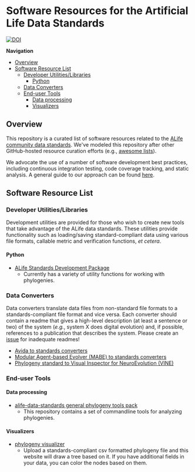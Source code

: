 
# Software Resources for the Artificial Life Data Standards

[![DOI](https://zenodo.org/badge/145138980.svg)](https://zenodo.org/badge/latestdoi/145138980)

**Navigation**

<!-- TOC -->

- [Overview](#overview)
- [Software Resource List](#software-resource-list)
  - [Developer Utilities/Libraries](#developer-utilitieslibraries)
    - [Python](#python)
  - [Data Converters](#data-converters)
  - [End-user Tools](#end-user-tools)
    - [Data processing](#data-processing)
    - [Visualizers](#visualizers)

<!-- /TOC -->

## Overview

This repository is a curated list of software resources related to the [ALife community data standards](https://alife-data-standards.github.io/alife-data-standards/).
We've modeled this repository after other GitHub-hosted resource curation efforts (e.g., [awesome lists](https://github.com/sindresorhus/awesome)).

We advocate the use of a number of software development best practices, including continuous integration testing, code coverage tracking, and static analysis. A general guide to our approach can be found [here](./good-practices.md).

## Software Resource List

### Developer Utilities/Libraries

Development utilities are provided for those who wish to create new tools that take
advantage of the ALife data standards. These utilities provide functionality such
as loading/saving standard-compliant data using various file formats, callable metric
and verification functions, _et cetera_.

#### Python

- [ALife Standards Development Package](https://github.com/alife-data-standards/alife-std-dev-python)
  - Currently has a variety of utility functions for working with phylogenies.

### Data Converters

Data converters translate data files from non-standard file formats to a
standards-compliant file format and vice versa.
Each converter should contain a readme that gives a high-level description (at least
a sentence or two) of the system (_e.g._, system X does digital evolution) and, if
possible, references to a publication that describes the system. Please create an
[issue](https://github.com/alife-data-standards/alife-data-tools/issues) for
inadequate readmes!

- [Avida to standards converters](https://github.com/alife-data-standards/converters-avida)
- [Modular Agent-based Evolver (MABE) to standards converters](https://github.com/alife-data-standards/converters-mabe)
- [Phylogeny standard to Visual Inspector for NeuroEvolution (VINE)](https://github.com/alife-data-standards/converters-vine)

### End-user Tools

#### Data processing

- [alife-data-standards general phylogeny tools pack](https://github.com/alife-data-standards/tools-pack-phylogeny)
  - This repository contains a set of commandline tools for analyzing phylogenies.

#### Visualizers

- [phylogeny visualizer](https://emilydolson.github.io/lineage_viz_tool/standards_viz.html)
  - Upload a standards-compliant csv formatted phylogeny file and this website will
    draw a tree based on it. If you have additional fields in your data, you can
    color the nodes based on them.
